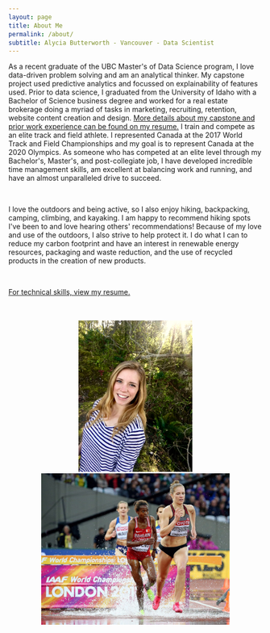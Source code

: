 ```yaml
---
layout: page
title: About Me
permalink: /about/
subtitle: Alycia Butterworth - Vancouver - Data Scientist
---
```


As a recent graduate of the UBC Master's of Data Science program, I love data-driven problem solving and am an analytical thinker. My capstone project used predictive analytics and focussed on explainability of features used. Prior to data science, I graduated from the University of Idaho with a Bachelor of Science business degree and worked for a real estate brokerage doing a myriad of tasks in marketing, recruiting, retention, website content creation and design. [More details about my capstone and prior work experience can be found on my resume.](https://alyciakb.github.io/resume/) I train and compete as an elite track and field athlete. I represented Canada at the 2017 World Track and Field Championships and my goal is to represent Canada at the 2020 Olympics. As someone who has competed at an elite level through my Bachelor's, Master's, and post-collegiate job, I have developed incredible time management skills, am excellent at balancing work and running, and have an almost unparalleled drive to succeed.

<br>

I love the outdoors and being active, so I also enjoy hiking, backpacking, camping, climbing, and kayaking. I am happy to recommend hiking spots I've been to and love hearing others' recommendations! Because of my love and use of the outdoors, I also strive to help protect it. I do what I can to reduce my carbon footprint and have an interest in renewable energy resources, packaging and waste reduction, and the use of recycled products in the creation of new products.

<br>

[For technical skills, view my resume.](https://alyciakb.github.io/resume/)

<br>
<br>

<center><img src="/img/alycia.jpg" alt="AlyciaPhoto" height="300"/><img src="/img/steeple.jpg"  alt="SteeplePhoto" height="300"/></center>
